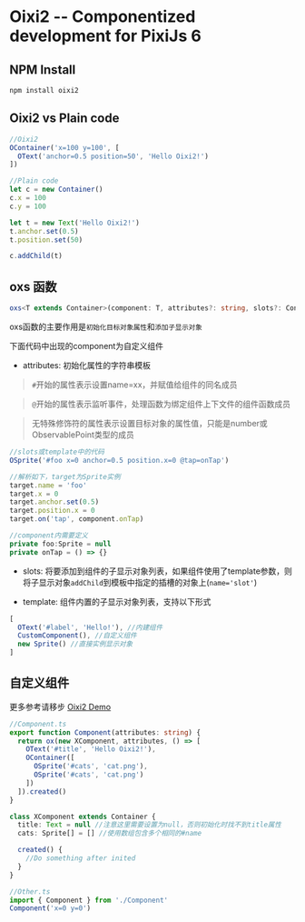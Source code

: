 # Oixi2 -- Componentized development for PixiJs 6

## NPM Install

```
npm install oixi2
```

## Oixi2 vs Plain code
``` ts
//Oixi2
OContainer('x=100 y=100', [
  OText('anchor=0.5 position=50', 'Hello Oixi2!')
])

//Plain code
let c = new Container()
c.x = 100
c.y = 100

let t = new Text('Hello Oixi2!')
t.anchor.set(0.5)
t.position.set(50)

c.addChild(t)
```

## oxs 函数

``` ts
oxs<T extends Container>(component: T, attributes?: string, slots?: Container[], template?: () => Container[]): T
```

oxs函数的主要作用是`初始化目标对象属性`和`添加子显示对象`

下面代码中出现的component为自定义组件

- attributes: 初始化属性的字符串模板

> `#`开始的属性表示设置name=xx，并赋值给组件的同名成员

> `@`开始的属性表示监听事件，处理函数为绑定组件上下文件的组件函数成员

> 无特殊修饰符的属性表示设置目标对象的属性值，只能是number或ObservablePoint类型的成员

``` ts
//slots或template中的代码
OSprite('#foo x=0 anchor=0.5 position.x=0 @tap=onTap')
```
``` ts
//解析如下，target为Sprite实例
target.name = 'foo'
target.x = 0
target.anchor.set(0.5)
target.position.x = 0
target.on('tap', component.onTap)

//component内需要定义
private foo:Sprite = null
private onTap = () => {}
```

- slots: 将要添加到组件的子显示对象列表，如果组件使用了template参数，则将子显示对象`addChild`到模板中指定的插槽的对象上(`name='slot'`)

- template: 组件内置的子显示对象列表，支持以下形式

``` ts
[
  OText('#label', 'Hello!'), //内建组件
  CustomComponent(), //自定义组件
  new Sprite() //直接实例显示对象
]
```

## 自定义组件

更多参考请移步 [Oixi2 Demo](https://github.com/WLDragon/oixi2_demo)

``` ts
//Component.ts
export function Component(attributes: string) {
  return ox(new XComponent, attributes, () => [
    OText('#title', 'Hello Oixi2!'),
    OContainer([
      OSprite('#cats', 'cat.png'),
      OSprite('#cats', 'cat.png')
    ])
  ]).created()
}

class XComponent extends Container {
  title: Text = null //注意这里需要设置为null，否则初始化时找不到title属性
  cats: Sprite[] = [] //使用数组包含多个相同的#name

  created() {
    //Do something after inited
  }
}
```
``` ts
//Other.ts
import { Component } from './Component'
Component('x=0 y=0')
```
